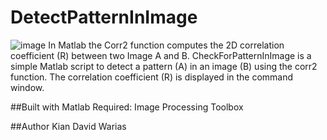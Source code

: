 # DetectPatternInImage
![image](https://user-images.githubusercontent.com/55065075/188312861-f0a08dee-336b-4419-89ff-6495b3b10457.png)
In Matlab the Corr2 function computes the 2D correlation coefficient (R) between two Image A and B.
CheckForPatternInImage is a simple Matlab script to detect a pattern (A) in an image (B) using the corr2 function.
The correlation coefficient (R) is displayed in the command window.

##Built with
Matlab 
Required: Image Processing Toolbox

##Author
Kian David Warias


